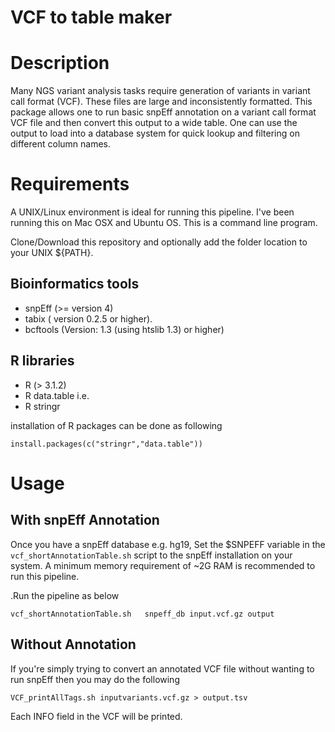 
# VCF to table maker

Description
================

Many NGS variant analysis tasks require generation of variants in variant call format (VCF). These files are  large and inconsistently formatted. 
This package allows one to run basic snpEff annotation on a variant call format  VCF file and then convert this output to a wide table. One can use the output to load into a database system for quick lookup and filtering on different column names.

Requirements
=====================

A UNIX/Linux environment is ideal for running this pipeline. I've been running this on Mac OSX and Ubuntu OS. This is a command line program.

Clone/Download this repository and optionally add the folder location to your UNIX ${PATH}.

Bioinformatics tools
----------------------
* snpEff (>= version 4)
* tabix ( version 0.2.5 or higher).
* bcftools (Version: 1.3 (using htslib 1.3)  or higher) 

R libraries 
----------------------------
* R (> 3.1.2)
* R data.table i.e. 
* R stringr

installation of R packages can be done as following

```
install.packages(c("stringr","data.table"))
```

Usage
=========================

With snpEff Annotation
-------------------------------
Once you have a snpEff database e.g. hg19,  Set the $SNPEFF variable in the ```vcf_shortAnnotationTable.sh``` script to the snpEff installation on your system. A minimum memory requirement of ~2G RAM is recommended to run this pipeline.

.Run the pipeline as below

```
vcf_shortAnnotationTable.sh   snpeff_db input.vcf.gz output

```

Without Annotation
---------------------------

If you're simply trying to convert an annotated VCF file without wanting to run snpEff then you may do the following

```
VCF_printAllTags.sh inputvariants.vcf.gz > output.tsv
```
Each INFO field in the VCF will be printed.








